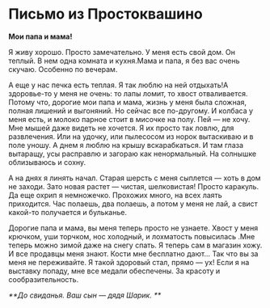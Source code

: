 # Письмо из Простоквашино

**Мои папа и мама!**

Я живу хорошо. Просто замечательно. У меня есть свой дом. Он теплый. В нем одна комната и кухня.Мама и папа, я без вас очень скучаю. Особенно по вечерам.

А еще у нас печка есть теплая. Я так люблю на ней отдыхать!А здоровье-то у меня не очень: то лапы ломит, то хвост отваливается. Потому что, дорогие мои папа и мама, жизнь у меня была сложная, полная лишений и выгоняний. Но сейчас все по-другому. И колбаса у меня есть, и молоко парное стоит в мисочке на полу. Пей — не хочу. Мне мышей даже видеть не хочется. Я их просто так ловлю, для развлечения. Или на удочку, или пылесосом из норок вытаскиваю и в поле уношу. А днем я люблю на крышу вскарабкаться. И там глаза вытаращу, усы расправлю и загораю как ненормальный. На солнышке облизываюсь и сохну.

А на днях я линять начал. Старая шерсть с меня сыплется — хоть в дом не заходи. Зато новая растет — чистая, шелковистая! Просто каракуль. Да еще охрип я немножечко. Прохожих много, на всех лаять приходится. Час полаешь, два полаешь, а потом у меня не лай, а свист какой-то получается и бульканье.

Дорогие папа и мама, вы меня теперь просто не узнаете. Хвост у меня крючком, уши торчком, нос холодный, и лохматость повысилась .Мне теперь можно зимой даже на снегу спать. Я теперь сам в магазин хожу. И все продавцы меня знают. Кости мне бесплатно дают… Так что вы за меня не переживайте. Я такой здоровый стал, прямо — ух! Если я на выставку попаду, мне все медали обеспечены. За красоту и сообразительность.

_**До свиданья. Ваш сын — дядя Шарик. **_
